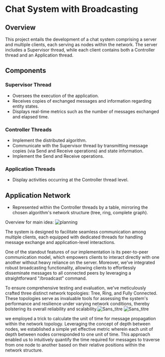 # Chat System with Broadcasting

## Overview
This project entails the development of a chat system comprising a server and multiple clients, each serving as nodes within the network. The server includes a Supervisor thread, while each client contains both a Controller thread and an Application thread.

## Components
### Supervisor Thread
- Oversees the execution of the application.
- Receives copies of exchanged messages and information regarding entity states.
- Displays real-time metrics such as the number of messages exchanged and elapsed time.

### Controller Threads
- Implement the distributed algorithm.
- Communicate with the Supervisor thread by transmitting message copies (via Send and Receive operations) and state information.
- Implement the Send and Receive operations.

### Application Threads
- Display activities occurring at the Controller thread level.

## Application Network
- Represented within the Controller threads by a table, mirroring the chosen algorithm's network structure (tree, ring, complete graph).
  
Overview for main idea: 
![planning](https://github.com/Cizr/Distributed-Algorithms-Analysis/assets/100844208/bb6fe85a-7b4b-4625-b369-c4b497559e4e)

The system is designed to facilitate seamless communication among multiple clients, each equipped with dedicated threads for handling message exchange and application-level interactions.

One of the standout features of our implementation is its peer-to-peer communication model, which empowers clients to interact directly with one another without heavy reliance on the server. Moreover, we've integrated robust broadcasting functionality, allowing clients to effortlessly disseminate messages to all connected peers by leveraging a straightforward "/broadcast" command.

To ensure comprehensive testing and evaluation, we've meticulously crafted three distinct network topologies: Tree, Ring, and Fully Connected. These topologies serve as invaluable tools for assessing the system's performance and resilience under varying network conditions, thereby bolstering its overall reliability and scalability.![Sans_titre](https://github.com/Cizr/Distributed-Algorithms-Analysis/assets/100844208/69e626e5-af9d-4004-bc40-daf710e9cef9)
![Sans_titre](https://github.com/Cizr/Distributed-Algorithms-Analysis/assets/100844208/8c281236-8494-4b79-8d23-b97610bd5ed4)

we employed a  trick to calculate the unit of time for message propagation within the network topology. 
Leveraging the concept of depth between nodes, we established a simple yet effective metric wherein each unit of depth between nodes corresponded to one unit of time. This approach enabled us to intuitively quantify the time required for messages to traverse from one node to another based on their relative positions within the network structure. 
